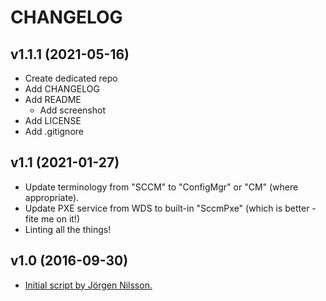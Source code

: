 # CHANGELOG

## v1.1.1 (2021-05-16)

- Create dedicated repo
- Add CHANGELOG
- Add README
  - Add screenshot
- Add LICENSE
- Add .gitignore

## v1.1 (2021-01-27)

- Update terminology from "SCCM" to "ConfigMgr" or "CM" (where appropriate).
- Update PXE service from WDS to built-in "SccmPxe" (which is better - fite me on it!)
- Linting all the things!

## v1.0 (2016-09-30)

- [Initial script by Jörgen Nilsson.](https://ccmexec.com/2016/09/tweaking-pxe-boot-times-in-configuration-manager-1606/)
